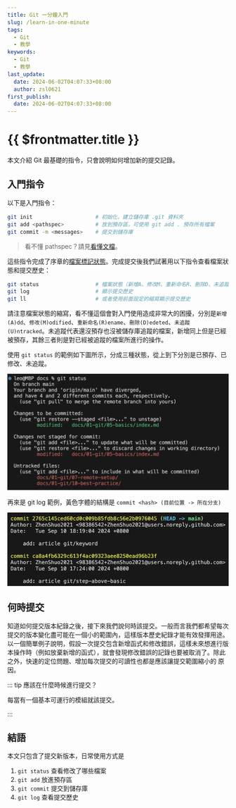 ```yaml
---
title: Git 一分鐘入門
slug: /learn-in-one-minute
tags:
  - Git
  - 教學
keywords:
  - Git
  - 教學
last_update:
  date: 2024-06-02T04:07:33+08:00
  author: zsl0621
first_publish:
  date: 2024-06-02T04:07:33+08:00
---
```


# {{ $frontmatter.title }}

本文介紹 Git 最基礎的指令，只會說明如何增加新的提交記錄。

## 入門指令

以下是入門指令：

```sh
git init                    # 初始化，建立儲存庫 .git 資料夾
git add <pathspec>          # 放到預存區，可使用 git add . 預存所有檔案
git commit -m <messages>    # 提交到儲存庫
```

> 看不懂 pathspec？請見[看懂文檔](/basic/read-git-docs#pathspec)。

這些指令完成了序章的[檔案標記狀態](/basic/basic-knowledge#file-status)。完成提交後我們試著用以下指令查看檔案狀態和提交歷史：

```sh
git status                  # 檔案狀態（新增A、修改M、重新命名R、刪除D、未追蹤U）
git log                     # 顯示提交歷史
git ll                      # 或者使用前面設定的縮寫顯示提交歷史
```

請注意檔案狀態的縮寫，看不懂這個會對入門使用造成非常大的困擾，分別是`新增(A)dd`、`修改(M)odified`、`重新命名(R)ename`、`刪除(D)edeted`、`未追蹤(U)ntracked`。未追蹤代表還沒預存也沒被儲存庫追蹤的檔案，新增同上但是已經被預存，其餘三者則是對已經被追蹤的檔案所進行的操作。

使用 `git status` 的範例如下圖所示，分成三種狀態，從上到下分別是已預存、已修改、未追蹤。

![git status](data/git-status.webp "git status")

再來是 git log 範例，黃色字體的結構是 `commit <hash> (目前位置 -> 所在分支)`

![git log](data/git-log.webp "git log")

## 何時提交

知道如何提交版本紀錄之後，接下來我們說何時該提交。一般而言我們都希望每次提交的版本變化盡可能在一個小的範圍內，這樣版本歷史紀錄才能有效發揮用途。以一個簡單例子說明，假設一次提交包含新增函式和修改錯誤，這樣未來想進行版本操作時（例如放棄新增的函式），就會發現修改錯誤的記錄也要被取消了。除此之外，快速的定位問題、增加每次提交的可讀性也都是應該讓提交範圍縮小的  原因。

::: tip 應該在什麼時候進行提交？

每當有一個基本可運行的模組就該提交。

:::

## 結語

本文只包含了提交新版本，日常使用方式是

1. `git status` 查看修改了哪些檔案
2. `git add` 放進預存區
3. `git commit` 提交到儲存庫
4. `git log` 查看提交歷史
